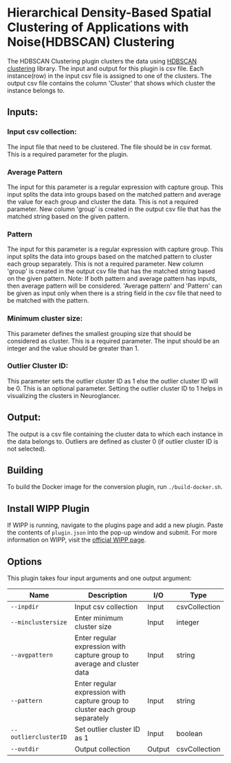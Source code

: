﻿# Hierarchical Density-Based Spatial Clustering of Applications with Noise(HDBSCAN) Clustering

The HDBSCAN Clustering plugin clusters the data using [HDBSCAN clustering](https://pypi.org/project/hdbscan/) library. The input and output for this plugin is csv file. Each instance(row) in the input csv file is assigned to one of the clusters. The output csv file contains the column 'Cluster' that shows which cluster the instance belongs to.

## Inputs:
### Input csv collection:
The input file that need to be clustered. The file should be in csv format. This is a required parameter for the plugin.

### Average Pattern
The input for this parameter is a regular expression with capture group. This input splits the data into groups based on the matched pattern and average the value for each group and cluster the data. This is not a required parameter. New column 'group' is created in the output csv file that has the matched string based on the given pattern.

### Pattern
The input for this parameter is a regular expression with capture group. This input splits the data into groups based on the matched pattern to cluster each group separately. This is not a required parameter. New column 'group' is created in the output csv file that has the matched string based on the given pattern.
Note: 
If both pattern and average pattern has inputs, then average pattern will be considered. 
'Average pattern' and 'Pattern' can be given as input only when there is a string field in the csv file that need to be matched with the pattern.

### Minimum cluster size:
This parameter defines the smallest grouping size that should be considered as cluster. This is a required parameter. The input should be an integer and the value should be greater than 1.

### Outlier Cluster ID:
This parameter sets the outlier cluster ID as 1 else the outlier cluster ID will be 0. This is an optional parameter. Setting the outlier cluster ID to 1 helps in visualizing the clusters in Neuroglancer.

## Output:
The output is a csv file containing the cluster data to which each instance in the data belongs to. Outliers are defined as cluster 0 (if outlier cluster ID is not selected).

## Building
To build the Docker image for the conversion plugin, run
`./build-docker.sh`.

## Install WIPP Plugin
If WIPP is running, navigate to the plugins page and add a new plugin. Paste the contents of `plugin.json` into the pop-up window and submit.
For more information on WIPP, visit the [official WIPP page](https://isg.nist.gov/deepzoomweb/software/wipp).

## Options

This plugin takes four input arguments and one output argument:

| Name                   | Description             | I/O    | Type   |
|------------------------|-------------------------|--------|--------|
| `--inpdir` | Input csv collection| Input | csvCollection |
| `--minclustersize` | Enter minimum cluster size| Input | integer |
| `--avgpattern` | Enter regular expression with capture group to average and cluster data| Input | string |
| `--pattern` | Enter regular expression with capture group to cluster each group separately| Input | string |
| `--outlierclusterID` | Set outlier cluster ID as 1| Input | boolean |
| `--outdir` | Output collection | Output | csvCollection |


